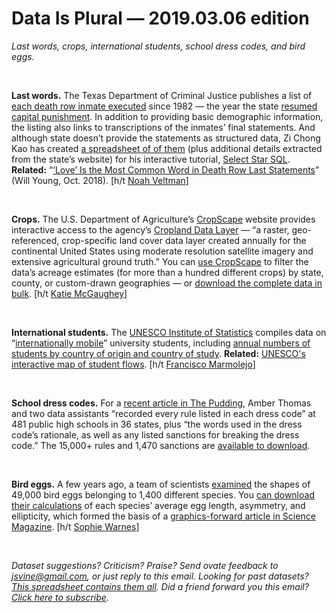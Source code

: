 Data Is Plural — 2019.03.06 edition
===================================

*Last words, crops, international students, school dress codes, and bird eggs.*

&nbsp;

**Last words.** The Texas Department of Criminal Justice publishes a list of [each death row inmate executed](https://www.tdcj.texas.gov/death_row/dr_executed_offenders.html) since 1982 — the year the state [resumed capital punishment](https://en.wikipedia.org/wiki/Lists_of_people_executed_in_Texas). In addition to providing basic demographic information, the listing also links to transcriptions of the inmates’ final statements. And although state doesn’t provide the statements as structured data, Zi Chong Kao has created [a spreadsheet of of them](https://selectstarsql.com/frontmatter.html#dataset) (plus additional details extracted from the state’s website) for his interactive tutorial, [Select Star SQL](https://selectstarsql.com/). **Related:** “[‘Love’ Is the Most Common Word in Death Row Last Statements](https://medium.com/s/story/love-is-the-most-common-word-in-death-row-last-statements-f15ab0e8ad16)” (Will Young, Oct. 2018). [h/t [Noah Veltman](https://noahveltman.com/)]

&nbsp;

**Crops.** The U.S. Department of Agriculture’s [CropScape](https://nassgeodata.gmu.edu/CropScape/) website provides interactive access to the agency’s [Cropland Data Layer](https://www.nass.usda.gov/Research_and_Science/Cropland/SARS1a.php) — “a raster, geo-referenced, crop-specific land cover data layer created annually for the continental United States using moderate resolution satellite imagery and extensive agricultural ground truth.” You can [use CropScape](https://www.nass.usda.gov/Research_and_Science/Cropland/sarsfaqs2.php) to filter the data’s acreage estimates (for more than a hundred different crops) by state, county, or custom-drawn geographies — or [download the complete data in bulk](https://www.nass.usda.gov/Research_and_Science/Cropland/Release/). [h/t [Katie McGaughey](https://twitter.com/ktmcgaughey/status/1095479304505475073)]

&nbsp;

**International students.** The [UNESCO Institute of Statistics](http://uis.unesco.org/) compiles data on “[internationally mobile](http://uis.unesco.org/en/glossary-term/international-or-internationally-mobile-students)” university students, including [annual numbers of students by country of origin and country of study](http://data.uis.unesco.org/index.aspx?queryid=171). **Related:** [UNESCO's interactive map of student flows](http://uis.unesco.org/en/uis-student-flow). [h/t [Francisco Marmolejo](https://twitter.com/fmarmole/status/761920615842328576)]

&nbsp;

**School dress codes.** For a [recent article in The Pudding](https://pudding.cool/2019/02/dress-code-sexualization/), Amber Thomas and two data assistants “recorded every rule listed in each dress code” at 481 public high schools in 36 states, plus “the words used in the dress code’s rationale, as well as any listed sanctions for breaking the dress code.” The 15,000+ rules and 1,470 sanctions are [available to download](https://github.com/the-pudding/data/tree/master/dress_codes).

&nbsp;

**Bird eggs.** A few years ago, a team of scientists [examined](http://science.sciencemag.org/content/356/6344/1249) the shapes of 49,000 bird eggs belonging to 1,400 different species. You [can download their calculations](http://science.sciencemag.org/content/suppl/2017/06/21/356.6344.1249.DC1) of each species’ average egg length, asymmetry, and ellipticity, which formed the basis of a [graphics-forward article in Science Magazine](https://vis.sciencemag.org/eggs/). [h/t [Sophie Warnes](https://www.getrevue.co/profile/FairWarning/issues/fair-warning-dialects-egg-shapes-and-the-race-to-2020-160100)]

&nbsp;

*Dataset suggestions? Criticism? Praise? Send ovate feedback to <jsvine@gmail.com>, or just reply to this email. Looking for past datasets? [This spreadsheet contains them all](https://docs.google.com/spreadsheets/d/1wZhPLMCHKJvwOkP4juclhjFgqIY8fQFMemwKL2c64vk). Did a friend forward you this email? [Click here to subscribe](https://tinyletter.com/data-is-plural).*
